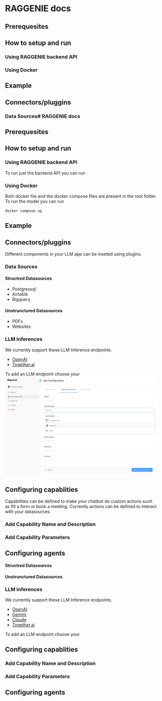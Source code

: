 # RAGGENIE docs

## Prerequesites

## How to setup and run
### Using RAGGENIE backend API
### Using Docker

## Example


## Connectors/pluggins
### Data Sources# RAGGENIE docs

## Prerequesites

## How to setup and run
### Using RAGGENIE backend API
To run just the backend API you can run
### Using Docker
Both docker file and the docker compose files are present in the root folder. To run the model you can run
```
docker compose up
```

## Example


## Connectors/pluggins
Different components in your LLM app can be inseted using plugins.
### Data Sources
#### Structred Datasources
* Postgressql
* Airtable
* Bigquery
#### Unstrunctured Datasources
* PDFs
* Websites

### LLM Inferences
We currently support these LLM Inference endpoints.
* [OpenAI](https://openai.com/index/openai-api/)
* [Together.ai](https://www.together.ai/)
  
To add an LLM endpoint choose your 
![kauwdh](https://github.com/ArjunPA2001/Readme-Test/blob/main/documents/static/img/inferance_end_point.png?raw=true)

## Configuring capablities
Capabilities can be defined to make your chatbot do custom actions such as fill a form or book a meeting. Currently actions can be defined to interact with your datasources.
### Add Capability Name and Description
### Add Capability Parameters

## Configuring agents

#### Structred Datasources
#### Unstrunctured Datasources

### LLM Inferences
We currently support these LLM Inference endpoints.
* [OpenAI](https://openai.com/index/openai-api/)
* [Gemini](https://ai.google.dev/gemini-api)
* [Claude](https://www.anthropic.com/api)
* [Together.ai](https://www.together.ai/)
  
To add an LLM endpoint choose your 

## Configuring capablities
### Add Capability Name and Description
### Add Capability Parameters

## Configuring agents
